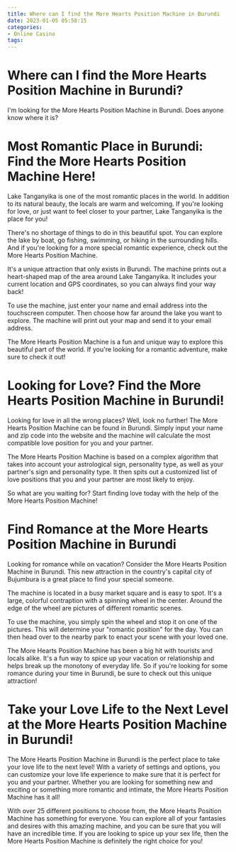 ```yaml
---
title: Where can I find the More Hearts Position Machine in Burundi
date: 2023-01-05 05:58:15
categories:
- Online Casino
tags:
---
```



#  Where can I find the More Hearts Position Machine in Burundi?

I'm looking for the More Hearts Position Machine in Burundi. Does anyone know where it is?

#  Most Romantic Place in Burundi: Find the More Hearts Position Machine Here!

Lake Tanganyika is one of the most romantic places in the world. In addition to its natural beauty, the locals are warm and welcoming. If you're looking for love, or just want to feel closer to your partner, Lake Tanganyika is the place for you!

There's no shortage of things to do in this beautiful spot. You can explore the lake by boat, go fishing, swimming, or hiking in the surrounding hills. And if you're looking for a more special romantic experience, check out the More Hearts Position Machine.

It's a unique attraction that only exists in Burundi. The machine prints out a heart-shaped map of the area around Lake Tanganyika. It includes your current location and GPS coordinates, so you can always find your way back!

To use the machine, just enter your name and email address into the touchscreen computer. Then choose how far around the lake you want to explore. The machine will print out your map and send it to your email address.

The More Hearts Position Machine is a fun and unique way to explore this beautiful part of the world. If you're looking for a romantic adventure, make sure to check it out!

#  Looking for Love? Find the More Hearts Position Machine in Burundi!

Looking for love in all the wrong places? Well, look no further! The More Hearts Position Machine can be found in Burundi. Simply input your name and zip code into the website and the machine will calculate the most compatible love position for you and your partner.

The More Hearts Position Machine is based on a complex algorithm that takes into account your astrological sign, personality type, as well as your partner's sign and personality type. It then spits out a customized list of love positions that you and your partner are most likely to enjoy.

So what are you waiting for? Start finding love today with the help of the More Hearts Position Machine!

#  Find Romance at the More Hearts Position Machine in Burundi

Looking for romance while on vacation? Consider the More Hearts Position Machine in Burundi. This new attraction in the country's capital city of Bujumbura is a great place to find your special someone.

The machine is located in a busy market square and is easy to spot. It's a large, colorful contraption with a spinning wheel in the center. Around the edge of the wheel are pictures of different romantic scenes.

To use the machine, you simply spin the wheel and stop it on one of the pictures. This will determine your "romantic position" for the day. You can then head over to the nearby park to enact your scene with your loved one.

The More Hearts Position Machine has been a big hit with tourists and locals alike. It's a fun way to spice up your vacation or relationship and helps break up the monotony of everyday life. So if you're looking for some romance during your time in Burundi, be sure to check out this unique attraction!

#  Take your Love Life to the Next Level at the More Hearts Position Machine in Burundi!

The More Hearts Position Machine in Burundi is the perfect place to take your love life to the next level! With a variety of settings and options, you can customize your love life experience to make sure that it is perfect for you and your partner. Whether you are looking for something new and exciting or something more romantic and intimate, the More Hearts Position Machine has it all!

With over 25 different positions to choose from, the More Hearts Position Machine has something for everyone. You can explore all of your fantasies and desires with this amazing machine, and you can be sure that you will have an incredible time. If you are looking to spice up your sex life, then the More Hearts Position Machine is definitely the right choice for you!